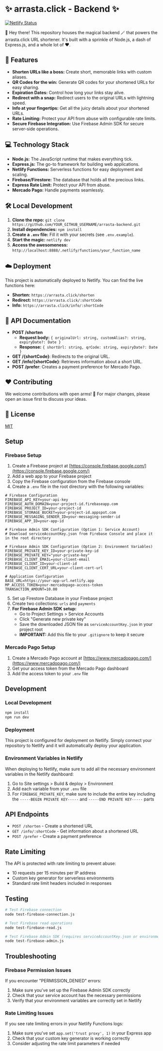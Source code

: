 # ✨ arrasta.click - Backend ✨

[![Netlify Status](https://api.netlify.com/api/v1/badges/arrasta-back/deploy-status)](https://app.netlify.com/sites/arrasta-back/deploys)

👋 Hey there! This repository houses the magical backend 🪄 that powers the arrasta.click URL shortener. It's built with a sprinkle of Node.js, a dash of Express.js, and a whole lot of ❤️.

## 🚀 Features

* **Shorten URLs like a boss:** Create short, memorable links with custom aliases.
* **QR Codes for the win:** Generate QR codes for your shortened URLs for easy sharing.
* **Expiration Dates:** Control how long your links stay alive.
* **Redirect with a snap:** Redirect users to the original URLs with lightning speed.
* **Info at your fingertips:** Get all the juicy details about your shortened URLs.
* **Rate Limiting:** Protect your API from abuse with configurable rate limits.
* **Secure Firebase Integration:** Use Firebase Admin SDK for secure server-side operations.

## 💻 Technology Stack

* **Node.js:** The JavaScript runtime that makes everything tick.
* **Express.js:** The go-to framework for building web applications.
* **Netlify Functions:** Serverless functions for easy deployment and scaling.
* **Firebase/Firestore:** The database that holds all the precious links.
* **Express Rate Limit:** Protect your API from abuse.
* **Mercado Pago:** Handle payments seamlessly.

## 🛠️ Local Development

1. **Clone the repo:** `git clone https://github.com/YOUR_GITHUB_USERNAME/arrasta-backend.git`
2. **Install dependencies:** `npm install`
3. **Create a `.env` file:** Fill it with your secrets (see `.env.example`).
4. **Start the magic:** `netlify dev`
5. **Access the awesomeness:** `http://localhost:8888/.netlify/functions/your_function_name`

## ☁️ Deployment

This project is automatically deployed to Netlify. You can find the live functions here:

* **Shorten:** `https://arrasta.click/shorten`
* **Redirect:** `https://arrasta.click/:shortCode`
* **Info:** `https://arrasta.click/info/:shortCode`

## 📖 API Documentation

* **POST /shorten**
    * **Request body:** `{ originalUrl: string, customAlias?: string, expiryDate?: Date }`
    * **Response:** `{ shortUrl: string, qrCode: string, expiryDate?: Date }`
* **GET /{shortCode}**: Redirects to the original URL.
* **GET /info/{shortCode}**: Retrieves information about a short URL.
* **POST /prefer**: Creates a payment preference for Mercado Pago.

## ❤️ Contributing

We welcome contributions with open arms! 🤗 For major changes, please open an issue first to discuss your ideas.

## 📜 License

[MIT](https://choosealicense.com/licenses/mit/)

## Setup

### Firebase Setup

1. Create a Firebase project at [https://console.firebase.google.com/](https://console.firebase.google.com/)
2. Add a web app to your Firebase project
3. Copy the Firebase configuration from the Firebase console
4. Create a `.env` file in the root directory with the following variables:

```
# Firebase Configuration
FIREBASE_API_KEY=your-api-key
FIREBASE_AUTH_DOMAIN=your-project-id.firebaseapp.com
FIREBASE_PROJECT_ID=your-project-id
FIREBASE_STORAGE_BUCKET=your-project-id.appspot.com
FIREBASE_MESSAGING_SENDER_ID=your-messaging-sender-id
FIREBASE_APP_ID=your-app-id

# Firebase Admin SDK Configuration (Option 1: Service Account)
# Download serviceAccountKey.json from Firebase Console and place it in the root directory

# Firebase Admin SDK Configuration (Option 2: Environment Variables)
FIREBASE_PRIVATE_KEY_ID=your-private-key-id
FIREBASE_PRIVATE_KEY="your-private-key"
FIREBASE_CLIENT_EMAIL=your-client-email
FIREBASE_CLIENT_ID=your-client-id
FIREBASE_CLIENT_CERT_URL=your-client-cert-url

# Application Configuration
BASE_URL=https://your-app-url.netlify.app
MP_ACCESS_TOKEN=your-mercadopago-access-token
TRANSACTION_AMOUNT=10.00
```

5. Set up Firestore Database in your Firebase project
6. Create two collections: `urls` and `payments`
7. **For Firebase Admin SDK setup:**
   - Go to Project Settings > Service Accounts
   - Click "Generate new private key"
   - Save the downloaded JSON file as `serviceAccountKey.json` in your project root
   - **IMPORTANT:** Add this file to your `.gitignore` to keep it secure

### Mercado Pago Setup

1. Create a Mercado Pago account at [https://www.mercadopago.com/](https://www.mercadopago.com/)
2. Get your access token from the Mercado Pago dashboard
3. Add the access token to your `.env` file

## Development

### Local Development

```bash
npm install
npm run dev
```

### Deployment

This project is configured for deployment on Netlify. Simply connect your repository to Netlify and it will automatically deploy your application.

### Environment Variables in Netlify

When deploying to Netlify, make sure to add all the necessary environment variables in the Netlify dashboard:

1. Go to Site settings > Build & deploy > Environment
2. Add each variable from your `.env` file
3. For `FIREBASE_PRIVATE_KEY`, make sure to include the entire key including the `-----BEGIN PRIVATE KEY-----` and `-----END PRIVATE KEY-----` parts

## API Endpoints

- `POST /shorten` - Create a shortened URL
- `GET /info/:shortCode` - Get information about a shortened URL
- `POST /prefer` - Create a payment preference

## Rate Limiting

The API is protected with rate limiting to prevent abuse:

- 10 requests per 15 minutes per IP address
- Custom key generator for serverless environments
- Standard rate limit headers included in responses

## Testing

```bash
# Test Firebase connection
node test-firebase-connection.js

# Test Firebase read operations
node test-firebase-read.js

# Test Firebase Admin SDK (requires serviceAccountKey.json or environment variables)
node test-firebase-admin.js
```

## Troubleshooting

### Firebase Permission Issues

If you encounter "PERMISSION_DENIED" errors:

1. Make sure you've set up the Firebase Admin SDK correctly
2. Check that your service account has the necessary permissions
3. Verify that your environment variables are correctly set in Netlify

### Rate Limiting Issues

If you see rate limiting errors in your Netlify Functions logs:

1. Make sure you've set `app.set('trust proxy', 1)` in your Express app
2. Check that your custom key generator is working correctly
3. Consider adjusting the rate limit parameters if needed